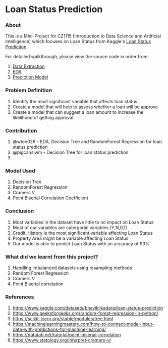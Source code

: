 # Loan Status Prediction

### About
This is a Mini-Project for CZ1115 (Introduction to Data Science and Artificial Intelligence) which focuses on Loan Status from Kaggle's [Loan Status Prediction](https://www.kaggle.com/datasets/bhavikjikadara/loan-status-prediction).

For detailed walkthrough, please view the source code in order from:
1. [Data Extraction](https://github.com/wteo026/CZ1115-Introduction-to-Data-Science-and-Artificial-Intelligence-Mini-Project/blob/main/Data-Extraction.ipynb)
2. [EDA](https://github.com/wteo026/CZ1115-Introduction-to-Data-Science-and-Artificial-Intelligence-Mini-Project/blob/main/EDA.ipynb)
3. [Prediction Model]()

### Problem Definition
1. Identify the most significant variable that affects loan status
2. Create a model that will help to assess whether a loan will be approve
3. Create a model that can suggest a loan amount to increase the likelihood of getting approval

### Contribution
1. @wteo026 - EDA, Decision Tree and RandomForest Regression for loan status prediction
2. @pigcansiwm - Decision Tree for loan status prediction
3. 

### Model Used
1. Decision Tree 
2. RandomForest Regression
3. Cramers V
4. Point Biserial Correlation Coefficient

### Conclusion
1. Most variables in the dataset have little to no impact on Loan Status
2. Most of our variables are catergorial variables (Y,N,0,1)
3. Credit_History is the most significant variable affecting Loan Status
4. Property Area might be a variable affecting Loan Status
5. Our model is able to predict Loan Status with an accuracy of 93%

### What did we learnt from this project?
1. Handling imbalanced datasets using resampling methods
2. Random Forest Regression
3. Cramers V
4. Point Biserial correlation

### References
1. https://www.kaggle.com/datasets/bhavikjikadara/loan-status-prediction
2. https://www.geeksforgeeks.org/random-forest-regression-in-python/
3. https://scikit-learn.org/stable/modules/tree.html
4. https://machinelearningmastery.com/how-to-connect-model-input-data-with-predictions-for-machine-learning/
5. https://datatab.net/tutorial/point-biserial-correlation
6. https://www.statology.org/interpret-cramers-v/

